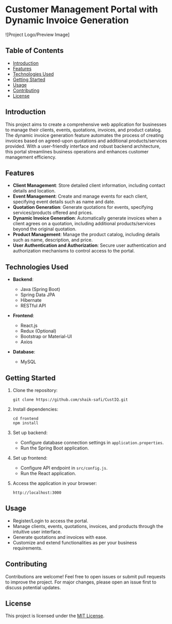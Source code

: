 # Customer Management Portal with Dynamic Invoice Generation

![Project Logo/Preview Image]

## Table of Contents

- [Introduction](#introduction)
- [Features](#features)
- [Technologies Used](#technologies-used)
- [Getting Started](#getting-started)
- [Usage](#usage)
- [Contributing](#contributing)
- [License](#license)

## Introduction

This project aims to create a comprehensive web application for businesses to manage their clients, events, quotations, invoices, and product catalog. The dynamic invoice generation feature automates the process of creating invoices based on agreed-upon quotations and additional products/services provided. With a user-friendly interface and robust backend architecture, this portal streamlines business operations and enhances customer management efficiency.

## Features

- **Client Management**: Store detailed client information, including contact details and location.
- **Event Management**: Create and manage events for each client, specifying event details such as name and date.
- **Quotation Generation**: Generate quotations for events, specifying services/products offered and prices.
- **Dynamic Invoice Generation**: Automatically generate invoices when a client agrees on a quotation, including additional products/services beyond the original quotation.
- **Product Management**: Manage the product catalog, including details such as name, description, and price.
- **User Authentication and Authorization**: Secure user authentication and authorization mechanisms to control access to the portal.

## Technologies Used

- **Backend**:
  - Java (Spring Boot)
  - Spring Data JPA
  - Hibernate
  - RESTful API

- **Frontend**:
  - React.js
  - Redux (Optional)
  - Bootstrap or Material-UI
  - Axios

- **Database**:
  - MySQL

## Getting Started

1. Clone the repository:

   ```
   git clone https://github.com/shaik-safi/CustIQ.git
   ```

2. Install dependencies:

   ```
   cd frontend
   npm install
   ```

3. Set up backend:

   - Configure database connection settings in `application.properties`.
   - Run the Spring Boot application.

4. Set up frontend:

   - Configure API endpoint in `src/config.js`.
   - Run the React application.

5. Access the application in your browser:

   ```
   http://localhost:3000
   ```

## Usage

- Register/Login to access the portal.
- Manage clients, events, quotations, invoices, and products through the intuitive user interface.
- Generate quotations and invoices with ease.
- Customize and extend functionalities as per your business requirements.

## Contributing

Contributions are welcome! Feel free to open issues or submit pull requests to improve the project. For major changes, please open an issue first to discuss potential updates.

## License

This project is licensed under the [MIT License](LICENSE).